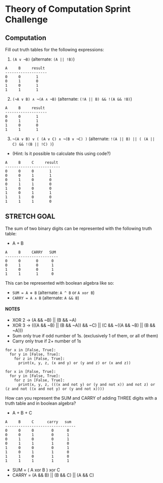 # Theory of Computation Sprint Challenge

## Computation

Fill out truth tables for the following expressions:

1. `(A ∨ ¬B)`   (alternate: `(A || !B)`)
```
A     B     result
-------------------
0     0       1
0     1       0
1     0       1
1     1       1
```

2. `(¬A ∨ B) ∧ ¬(A ∧ ¬B)`   (alternate: `(!A || B) && !(A && !B)`)
```
A     B     result
-------------------
0     0       1
0     1       1
1     0       0
1     1       1
```

3. `¬(A ∨ B) ∨ ( (A ∨ C) ∧ ¬(B ∨ ¬C) )`   (alternate: `!(A || B) || ( (A || C) && !(B || !C) )`)
  * (Hint: Is it possible to calculate this using code?)

<!-- 
for x in [True, False]:
  for y in [True, False]:
    for z in [True, False]:
      print(x, y, z, not (x or y) or ( (x or z) and not (y or not z))); 
      
True True True False
True True False False
True False True True
True False False False
False True True False
False True False False
False False True True
False False False True 
  -->

```
A     B     C     result
-------------------------
0     0     0       1
0     0     1       1
0     1     0       0
0     1     1       0
1     0     0       0
1     0     1       1
1     1     0       0
1     1     1       0
```

## STRETCH GOAL

The sum of two binary digits can be represented with the following truth table:

* A + B
```
A     B     CARRY   SUM
------------------------
0     0       0      0
0     1       0      1
1     0       0      1
1     1       1      0
```
This can be represented with boolean algebra like so:

* `SUM = A ⊕ B`  (alternate: `A ^ B` or `A xor B`)
* `CARRY = A ∧ B`  (alternate: `A && B`)

#### NOTES
- XOR 2 -> (A && ~B) || (B && ~A)
- XOR 3 -> (((A && ~B) || (B && ~A)) && ~C) || (C && ~((A && ~B) || (B && ~A)))
- Sum only true if odd number of 1s. (exclusively 1 of them, or all of them)
- Carry only true if 2+ number of 1s

```
for x in [False, True]:
  for y in [False, True]:
    for z in [False, True]:
      print(x, y, z, (x and y) or (y and z) or (x and z))

for x in [False, True]:
  for y in [False, True]:
    for z in [False, True]:
      print(x, y, z, (((x and not y) or (y and not x)) and not z) or (z and not ((x and not y) or (y and not x))))
```

How can you represent the SUM and CARRY of adding THREE digits with a truth table and in boolean algebra?

* A + B + C
```
A     B     C      carry   sum
--------------------------------
0     0     0        0      0
0     0     1        0      1
0     1     0        0      1
0     1     1        1      0
1     0     0        0      1
1     0     1        1      0
1     1     0        1      0
1     1     1        1      1
```
* SUM = ( A xor B ) xor C
* CARRY = (A && B) || (B && C) || (A && C)

